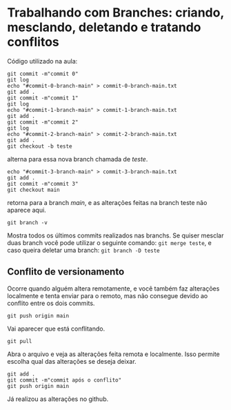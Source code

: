 # Trabalhando com Branches: criando, mesclando, deletando e tratando conflitos
Código utilizado na aula:
````
git commit -m"commit 0"
git log
echo "#commit-0-branch-main" > commit-0-branch-main.txt
git add .
git commit -m"commit 1"
git log
echo "#commit-1-branch-main" > commit-1-branch-main.txt
git add .
git commit -m"commit 2"
git log
echo "#commit-2-branch-main" > commit-2-branch-main.txt
git add .
git checkout -b teste
````
alterna para essa nova branch chamada de _teste_.
````
echo "#commit-3-branch-main" > commit-3-branch-main.txt
git add .
git commit -m"commit 3"
git checkout main
````
retorna para a branch _main_, e as alterações feitas na branch teste não aparece aqui.
````
git branch -v
````
Mostra todos os últimos commits realizados nas branchs.
Se quiser mesclar duas branch você pode utilizar o seguinte comando: `git merge teste`, e caso queira deletar uma branch: `git branch -D teste`

## Conflito de versionamento
Ocorre quando alguém altera remotamente, e você também faz alterações localmente e tenta enviar para o remoto, mas não consegue devido ao conflito entre os dois commits.

````
git push origin main
````
Vai aparecer que está conflitando.
````
git pull
````
Abra o arquivo e veja as alterações feita remota e localmente. Isso permite escolha qual das alterações se deseja deixar.
````
git add .
git commit -m"commit após o conflito"
git push origin main
````
Já realizou as alterações no github.
